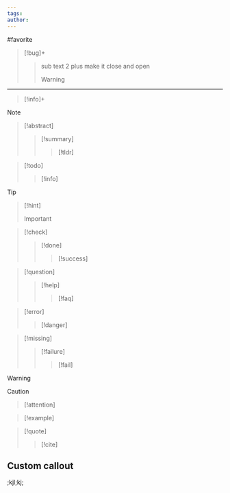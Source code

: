 ```yaml
---
tags: 
author:
---
```

#favorite 
> [!bug]+
> > sub text 2 plus make it close and open
> > > [!warning]
---

> [!info]+

>[!note]

> [!abstract]
>> [!summary]
>>> [!tldr]

>[!todo]
>>[!info]

>[!tip]
>>[!hint]
>>>[!important]

>[!check]
>> [!done]
>>>[!success]

>[!question]
>>[!help]
>>>[!faq]

>[!error]
>>[!danger]

>[!missing] 
>>[!failure] 
>>> [!fail] 

> [!warning] 
>> [!caution] 
>> >[!attention] 

>[!example] 

>[!quote] 
>>[!cite] 

## Custom callout


;kjl;kj;
